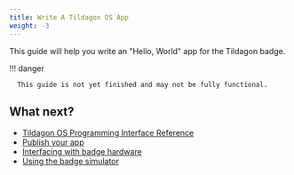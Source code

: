 ```yaml
---
title: Write A Tildagon OS App
weight: -3
---
```


This guide will help you write an "Hello, World" app for the Tildagon badge.

!!! danger

      This guide is not yet finished and may not be fully functional.

## What next?

<div class="grid cards" markdown>

- [Tildagon OS Programming Interface Reference](./reference.md)
- [Publish your app](./publish-an-app.md)
- [Interfacing with badge hardware](./guides/using-badge-hardware.md)
- [Using the badge simulator][simulator]

</div>

[simulator]: https://github.com/emfcamp/badge-2024-software/tree/main/sim
